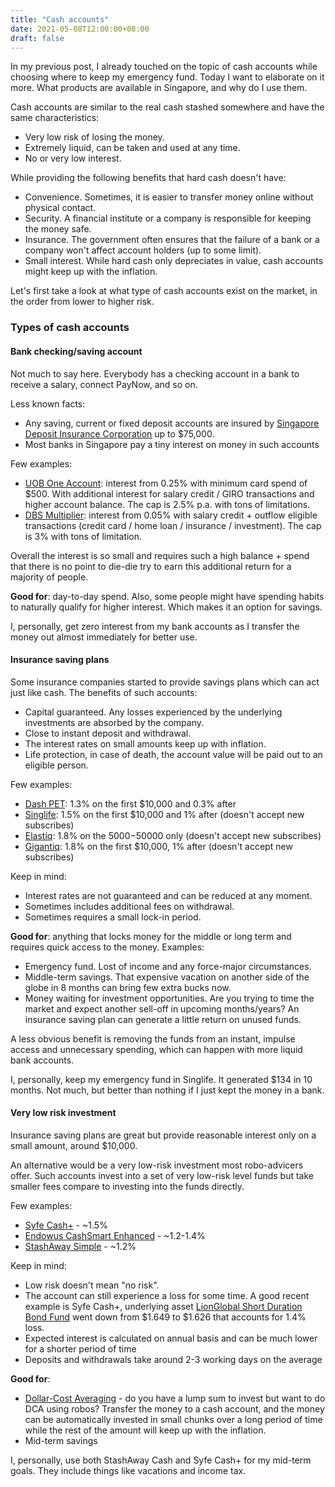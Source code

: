 ```yaml
---
title: "Cash accounts"
date: 2021-05-08T12:00:00+08:00
draft: false
---
```


In my previous post, I already touched on the topic of cash accounts while choosing where to keep my emergency fund. Today I want to elaborate on it more. What products are available in Singapore, and why do I use them.

<!--more-->

Cash accounts are similar to the real cash stashed somewhere and have the same characteristics:

- Very low risk of losing the money.
- Extremely liquid, can be taken and used at any time.
- No or very low interest.

While providing the following benefits that hard cash doesn't have:

- Convenience. Sometimes, it is easier to transfer money online without physical contact.
- Security. A financial institute or a company is responsible for keeping the money safe.
- Insurance. The government often ensures that the failure of a bank or a company won't affect account holders (up to some limit).
- Small interest. While hard cash only depreciates in value, cash accounts might keep up with the inflation.

Let's first take a look at what type of cash accounts exist on the market, in the order from lower to higher risk.

### Types of cash accounts

#### Bank checking/saving account 

Not much to say here. Everybody has a checking account in a bank to receive a salary, connect PayNow, and so on.

Less known facts:
- Any saving, current or fixed deposit accounts are insured by [Singapore Deposit Insurance Corporation](https://www.sdic.org.sg/) up to $75,000.
- Most banks in Singapore pay a tiny interest on money in such accounts

Few examples:

- [UOB One Account](https://www.uob.com.sg/personal/save/chequeing/one-account.page): interest from 0.25% with minimum card spend of $500. With additional interest for salary credit / GIRO transactions and higher account balance. The cap is 2.5% p.a. with tons of limitations.
- [DBS Multiplier](https://www.dbs.com.sg/personal/deposits/bank-earn/multiplier): interest from 0.05% with salary credit + outflow eligible transactions (credit card / home loan / insurance / investment). The cap is 3% with tons of limitation.

Overall the interest is so small and requires such a high balance + spend that there is no point to die-die try to earn this additional return for a majority of people.

**Good for**: day-to-day spend. Also, some people might have spending habits to naturally qualify for higher interest. Which makes it an option for savings.

I, personally, get zero interest from my bank accounts as I transfer the money out almost immediately for better use.

#### Insurance saving plans

Some insurance companies started to provide savings plans which can act just like cash. The benefits of such accounts:

- Capital guaranteed. Any losses experienced by the underlying investments are absorbed by the company.
- Close to instant deposit and withdrawal.
- The interest rates on small amounts keep up with inflation.
- Life protection, in case of death, the account value will be paid out to an eligible person.

Few examples:
- [Dash PET](https://dash.com.sg/dashpet): 1.3% on the first $10,000 and 0.3% after
- [Singlife](https://singlife.com): 1.5% on the first $10,000 and 1% after (doesn't accept new subscribes)
- [Elastiq](https://www.tiq.com.sg/product/universal-life-insurance-elastiq/): 1.8% on the $5000-$50000 only (doesn't accept new subscribes)
- [Gigantiq](https://www.tiq.com.sg/gigantiq/): 1.8% on the first $10,000, 1% after (doesn't accept new subscribes)

Keep in mind:
- Interest rates are not guaranteed and can be reduced at any moment.
- Sometimes includes additional fees on withdrawal.
- Sometimes requires a small lock-in period.

**Good for**: anything that locks money for the middle or long term and requires quick access to the money. Examples:
- Emergency fund. Lost of income and any force-major circumstances.
- Middle-term savings. That expensive vacation on another side of the globe in 8 months can bring few extra bucks now.
- Money waiting for investment opportunities. Are you trying to time the market and expect another sell-off in upcoming months/years? An insurance saving plan can generate a little return on unused funds.

A less obvious benefit is removing the funds from an instant, impulse access and unnecessary spending, which can happen with more liquid bank accounts.

I, personally, keep my emergency fund in Singlife. It generated $134 in 10 months. Not much, but better than nothing if I just kept the money in a bank.

#### Very low risk investment

Insurance saving plans are great but provide reasonable interest only on a small amount, around $10,000.

An alternative would be a very low-risk investment most robo-advicers offer. Such accounts invest into a set of very low-risk level funds but take smaller fees compare to investing into the funds directly.

Few examples:
- [Syfe Cash+](https://www.syfe.com/cash-plus) - ~1.5%
- [Endowus CashSmart Enhanced](https://endowus.com/cash-smart) - ~1.2-1.4%
- [StashAway Simple](https://www.stashaway.sg/simple) - ~1.2%

Keep in mind:
- Low risk doesn't mean "no risk".
- The account can still experience a loss for some time. A good recent example is Syfe Cash+, underlying asset [LionGlobal Short Duration Bond Fund](https://www.bloomberg.com/quote/OCBSGBF:SP) went down from $1.649 to $1.626 that accounts for 1.4% loss.
- Expected interest is calculated on annual basis and can be much lower for a shorter period of time
- Deposits and withdrawals take around 2-3 working days on the average

**Good for**:
- [Dollar-Cost Averaging](https://www.investopedia.com/terms/d/dollarcostaveraging.asp) - do you have a lump sum to invest but want to do DCA using robos? Transfer the money to a cash account, and the money can be automatically invested in small chunks over a long period of time while the rest of the amount will keep up with the inflation.
- Mid-term savings

I, personally, use both StashAway Cash and Syfe Cash+ for my mid-term goals. They include things like vacations and income tax.

